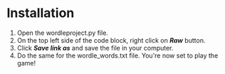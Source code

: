 # Installation
1. Open the wordleproject.py file.
2. On the top left side of the code block, right click on **_Raw_** button.
3. Click **_Save link as_** and save the file in your computer.
4. Do the same for the wordle_words.txt file. 
You're now set to play the game!
